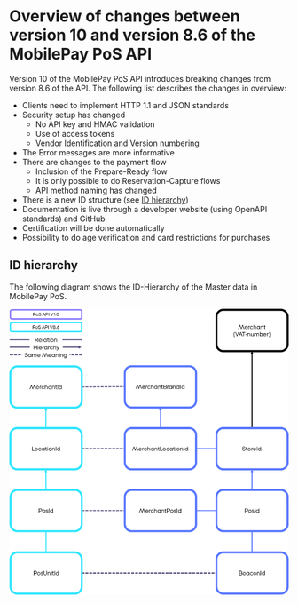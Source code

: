 
# <a name="overview_of_changes"></a>Overview of changes between version 10 and version 8.6 of the MobilePay PoS API

Version 10 of the MobilePay PoS API introduces breaking changes from version 8.6 of the API. 
The following list describes the changes in overview:

* Clients need to implement HTTP 1.1 and JSON standards
* Security setup has changed
  * No API key and HMAC validation
  * Use of access tokens
  * Vendor Identification and Version numbering
* The Error messages are more informative
* There are changes to the payment flow
  * Inclusion of the Prepare-Ready flow
  * It is only possible to do Reservation-Capture flows
  * API method naming has changed
* There is a new ID structure (see [ID hierarchy](overview_of_changes#id_hierarchy))
* Documentation is live through a developer website (using OpenAPI standards) and GitHub
* Certification will be done automatically
* Possibility to do age verification and card restrictions for purchases

## <a name="id_hierarchy"></a>ID hierarchy

The following diagram shows the ID-Hierarchy of the Master data in MobilePay PoS.

[![](assets/images/ID_Hierarchy_Changes.png)](assets/images/ID_Hierarchy_Changes.png)
